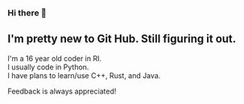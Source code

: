 ### Hi there 👋
## I'm pretty new to Git Hub. Still figuring it out.
I'm a 16 year old coder in RI.  
I usually code in Python.  
I have plans to learn/use C++, Rust, and Java.  

Feedback is always appreciated!

<!--
**UsernameIsNotAvailableBruh/UsernameIsNotAvailableBruh** is a ✨ _special_ ✨ repository because its `README.md` (this file) appears on your GitHub profile.

Here are some ideas to get you started:

- 🔭 I’m currently working on ...
- 🌱 I’m currently learning ...
- 👯 I’m looking to collaborate on ...
- 🤔 I’m looking for help with ...
- 💬 Ask me about ...
- 📫 How to reach me: ...
- 😄 Pronouns: ...
- ⚡ Fun fact: ...
-->
